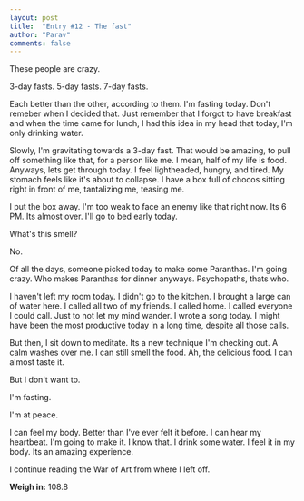 ```yaml
---
layout: post
title:  "Entry #12 - The fast"
author: "Parav"
comments: false
---
```


These people are crazy.

3-day fasts. 5-day fasts. 7-day fasts.

Each better than the other, according to them. I'm fasting today. Don't remeber when I decided that. Just remember that I forgot to have breakfast and when the time came for lunch, I had this idea in my head that today, I'm only drinking water.

Slowly, I'm gravitating towards a 3-day fast. That would be amazing, to pull off something like that, for a person like me. I mean, half of my life is food. Anyways, lets get through today. I feel lightheaded, hungry, and tired. My stomach feels like it's about to collapse. I have a box full of chocos sitting right in front of me, tantalizing me, teasing me.

I put the box away. I'm too weak to face an enemy like that right now. Its 6 PM. Its almost over. I'll go to bed early today. 

What's this smell?

No. 

Of all the days, someone picked today to make some Paranthas. I'm going crazy. Who makes Paranthas for dinner anyways. Psychopaths, thats who.

I haven't left my room today. I didn't go to the kitchen. I brought a large can of water here. I called all two of my friends. I called home. I called everyone I could call. Just to not let my mind wander. I wrote a song today. I might have been the most productive today in a long time, despite all those calls.

But then, I sit down to meditate. Its a new technique I'm checking out. A calm washes over me. I can still smell the food. Ah, the delicious food. I can almost taste it. 

But I don't want to. 

I'm fasting.

I'm at peace.

I can feel my body. Better than I've ever felt it before. I can hear my heartbeat. I'm going to make it. I know that. I drink some water. I feel it in my body. Its an amazing experience.

I continue reading the War of Art from where I left off.

**Weigh in:** 108.8 

